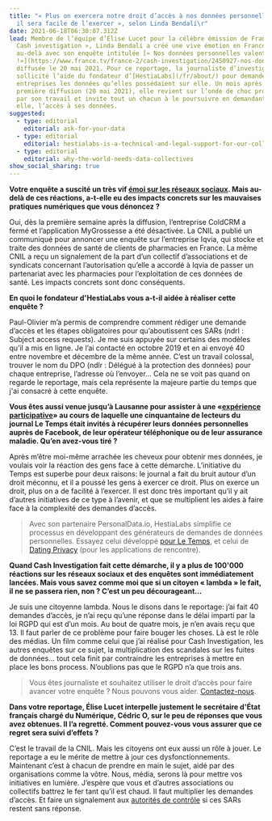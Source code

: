 ```yaml
---
title: "« Plus on exercera notre droit d’accès à nos données personnelles, plus
  il sera facile de l’exercer », selon Linda Bendali\r"
date: 2021-06-18T06:30:07.312Z
lead: Membre de l’équipe d’Élise Lucet pour la célèbre émission de France 2 «
  Cash investigation », Linda Bendali a créé une vive émotion en France et
  au-delà avec son enquête intitulée [« Nos données personnelles valent de l’or
  !»](https://www.france.tv/france-2/cash-investigation/2450927-nos-donnees-personnelles-valent-de-l-or.html),
  diffusée le 20 mai 2021. Pour ce reportage, la journaliste d’investigation a
  sollicité l’aide du fondateur d’[HestiaLabs](/fr/about/) pour demander à 40
  entreprises les données qu’elles possédaient sur elle. Un mois après la
  première diffusion (20 mai 2021), elle revient sur l’onde de choc provoquée
  par son travail et invite tout un chacun à le poursuivre en demandant, comme
  elle, l’accès à ses données.
suggested:
  - type: editorial
    editorial: ask-for-your-data
  - type: editorial
    editorial: hestialabs-is-a-technical-and-legal-support-for-our-collective-explains-jessica-pidoux
  - type: editorial
    editorial: why-the-world-needs-data-collectives
show_social_sharing: true
---
```

**Votre enquête a suscité un très vif [émoi sur les réseaux sociaux](https://cartorezo.wordpress.com/2021/06/04/tres-fortes-reactions-sur-facebook-twitter-et-linkedin-suite-au-cash-sur-les-donnees-personnelles-lexploitation-en-catimini-des-infos-de-sante-fait-debat/). Mais au-delà de ces réactions, a-t-elle eu des impacts concrets sur les mauvaises pratiques numériques que vous dénoncez ?**

Oui, dès la première semaine après la diffusion, l’entreprise ColdCRM a fermé et l’application MyGrossesse a été désactivée. La CNIL a publié un communiqué pour annoncer une enquête sur l’entreprise Iqvia, qui stocke et traite des données de santé de clients de pharmacies en France. La même CNIL a reçu un signalement de la part d’un collectif d’associations et de syndicats concernant l’autorisation qu’elle a accordé à Iqvia de passer un partenariat avec les pharmacies pour l’exploitation de ces données de santé. Les impacts concrets sont donc conséquents.

**En quoi le fondateur d'HestiaLabs vous a-t-il aidée à réaliser cette enquête ?**

Paul-Olivier m’a permis de comprendre comment rédiger une demande d’accès et les étapes obligatoires pour qu’aboutissent ces SARs (ndrl : Subject access requests). Je me suis appuyée sur certains des modèles qu’il a mis en ligne. Je l’ai contacté en octobre 2019 et en ai envoyé 40 entre novembre et décembre de la même année. C’est un travail colossal, trouver le nom du DPO (ndlr : Délégué à la protection des données) pour chaque entreprise, l’adresse où l’envoyer… Cela ne se voit pas quand on regarde le reportage, mais cela représente la majeure partie du temps que j'ai consacré à cette enquête.

**Vous êtes aussi venue jusqu’à Lausanne pour assister à une «[expérience participative](https://labs.letemps.ch/interactive/2020/longread-donnees-personnelles/)» au cours de laquelle une cinquantaine de lecteurs du journal Le Temps était invités à récupérer leurs données personnelles auprès de Facebook, de leur opérateur téléphonique ou de leur assurance maladie. Qu’en avez-vous tiré ?**

Après m’être moi-même arrachée les cheveux pour obtenir mes données, je voulais voir la réaction des gens face à cette démarche. L’initiative du Temps est superbe pour deux raisons: le journal a fait du bruit autour d’un droit méconnu, et il a poussé les gens à exercer ce droit. Plus on exerce un droit, plus on a de facilité à l’exercer. Il est donc très important qu’il y ait d’autres initiatives de ce type à l’avenir, et que se multiplient les aides à faire face à la complexité des demandes d’accès. 

> Avec son partenaire PersonalData.io, HestiaLabs simplifie ce processus en développant des générateurs de demandes de données personnelles. Essayez celui développé [pour Le Temps](https://labs.letemps.ch/interactive/2020/demander-ses-donnees/), et celui de [Dating Privacy](https://dating-privacy.hestialabs.org/en/act/sar/) (pour les applications de rencontre).

**Quand Cash Investigation fait cette démarche, il y a plus de 100'000 réactions sur les réseaux sociaux et des enquêtes sont immédiatement lancées. Mais vous savez comme moi que si un citoyen « lambda » le fait, il ne se passera rien, non ? C’est un peu décourageant…**

Je suis une citoyenne lambda. Nous le disons dans le reportage: j’ai fait 40 demandes d’accès, je n’ai reçu qu’une réponse dans le délai imparti par la loi RGPD qui est d’un mois. Au bout de quatre mois, je n’en avais reçu que 13. Il faut parler de ce problème pour faire bouger les choses. Là est le rôle des médias. Un film comme celui que j’ai réalisé pour Cash Investigation, les autres enquêtes sur ce sujet, la multiplication des scandales sur les fuites de données… tout cela finit par contraindre les entreprises à mettre en place les bons process. N’oublions pas que le RGPD n’a que trois ans.

> Vous êtes journaliste et souhaitez utiliser le droit d’accès pour faire avancer votre enquête ? Nous pouvons vous aider. [Contactez-nous](/fr/contact/projects).

**Dans votre reportage, Élise Lucet interpelle justement le secrétaire d'État français chargé du Numérique, Cédric O, sur le peu de réponses que vous avez obtenues. Il l’a regretté. Comment pouvez-vous vous assurer que ce regret sera suivi d’effets ?**

C’est le travail de la CNIL. Mais les citoyens ont eux aussi un rôle à jouer. Le reportage a eu le mérite de mettre à jour ces dysfonctionnements. Maintenant c’est à chacun de prendre en main le sujet, aidé par des organisations comme la vôtre. Nous, média, serons là pour mettre vos initiatives en lumière. J’espère que vous et d’autres associations ou collectifs battrez le fer tant qu’il est chaud. Il faut multiplier les demandes d’accès. Et faire un signalement aux [autorités de contrôle](https://ec.europa.eu/justice/article-29/structure/data-protection-authorities/index_en.htm) si ces SARs restent sans réponse.